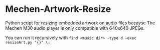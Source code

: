 # Mechen-Artwork-Resize
Python script for resizing embedded artwork on audio files becayse The Mechen M30 audio player is only compatible with 640x640 JPEGs.

You can run it recursively with `find <music dir> -type d -exec resizeArt.py "{}" \;`

